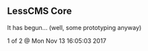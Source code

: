 LessCMS Core
------------

It has begun... (well, some prototyping anyway)

1 of 2 @ Mon Nov 13 16:05:03 2017
